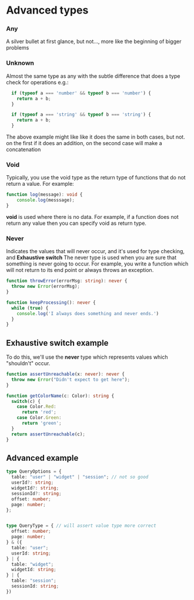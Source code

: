 # Advanced types

### Any
A silver bullet at first glance, but not..., more like the beginning of bigger problems

### Unknown
Almost the same type as any with the subtle difference that does a type check for operations
e.g.:

```typescript
  if (typeof a === 'number' && typeof b === 'number') {
    return a + b;
  }

  if (typeof a === 'string' && typeof b === 'string') {
    return a + b;
  }

```
The above example might like like it does the same in both cases, but not. on the first if it does an addition, on the second case will make a concatenation


### Void
Typically, you use the void type as the return type of functions that do not return a value. For example:
```typescript
function log(message): void {
    console.log(messsage);
}
```
**void** is used where there is no data. For example, if a function does not return any value then you can specify void as return type.

### Never
Indicates the values that will never occur, and it's used for type checking, and **Exhaustive switch**
The never type is used when you are sure that something is never going to occur. For example, you write a function which will not return to its end point or always throws an exception. 

```typescript
function throwError(errorMsg: string): never { 
  throw new Error(errorMsg); 
} 

function keepProcessing(): never { 
  while (true) { 
    console.log('I always does something and never ends.')
  }
}
```

## Exhaustive switch example
To do this, we'll use the **never** type which represents values which "shouldn't" occur.
```typescript
function assertUnreachable(x: never): never {
  throw new Error("Didn't expect to get here");
}

function getColorName(c: Color): string {
  switch(c) {
    case Color.Red:
      return 'red';
    case Color.Green:
      return 'green';
  }
  return assertUnreachable(c);
}


```


## Advanced example 
```typescript
type QueryOptions = {
  table: "user" | "widget" | "session"; // not so good 
  userId?: string;
  widgetId?: string;
  sessionId?: string;
  offset: number;
  page: number;
};


type QueryType = { // will assert value type more correct
  offset: number;
  page: number;
} & ({
  table: "user";
  userId: string;
} | {
  table: "widget";
  widgetId: string;
} | {
  table: "session";
  sessionId: string;
})
```